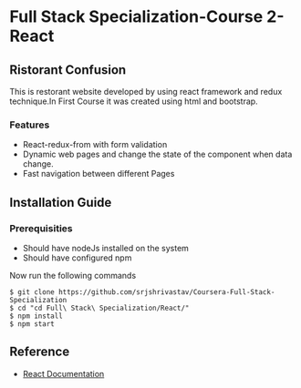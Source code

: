 # Full Stack Specialization-Course 2-React

## Ristorant Confusion

This is restorant website developed by using react framework and redux technique.In First Course it was created using html and bootstrap.

### Features

- React-redux-from with form validation
- Dynamic web pages and change the state of the component when data change.
- Fast navigation between different Pages

## Installation Guide

### Prerequisities

- Should have nodeJs installed on the system
- Should have configured npm

Now run the following commands

```
$ git clone https://github.com/srjshrivastav/Coursera-Full-Stack-Specialization
$ cd "cd Full\ Stack\ Specialization/React/"
$ npm install
$ npm start
```

## Reference

- [React Documentation](https://reactjs.org/docs/getting-started.html)
